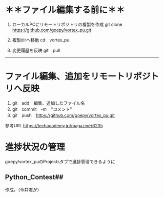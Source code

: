 # ＊＊ファイル編集する前に＊＊

1. ローカルPCにリモートリポジトリの複製を作成
git clone https://github.com/goepy/vortex_pu.git

1. 複製dirへ移動
cd　vortex_pu

1. 変更履歴を反映
git　pull

----------------------------------------------------
# ファイル編集、追加をリモートリポジトリへ反映
1. git　add　編集、追加したファイル名
1. git　commit　-m　"コメント"
1. git　push　https://github.com/goepy/vortex_pu.git

参考URL
https://techacademy.jp/magazine/6235

# 進捗状況の管理
goepy/vortex_puのProjectsタブで進捗管理できるように
## Python_Contest##
作成。（今井君が）
